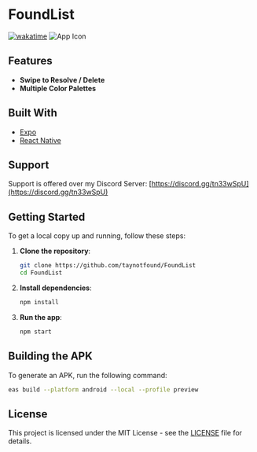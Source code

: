 # FoundList
[![wakatime](https://wakatime.com/badge/user/c79782f6-783d-42c2-aa21-a35d975705b5/project/c150a817-2cbe-4d94-8633-fd80a80485ae.svg)](https://wakatime.com/badge/user/c79782f6-783d-42c2-aa21-a35d975705b5/project/c150a817-2cbe-4d94-8633-fd80a80485ae)
![App Icon](https://us-east-1.tixte.net/uploads/tay.needs.rest/adaptive-icon.png) <!-- Replace with your app's icon URL -->

## Features

- **Swipe to Resolve / Delete** 
- **Multiple Color Palettes**

## Built With

- [Expo](https://expo.dev)
- [React Native](https://reactnative.dev)

## Support
Support is offered over my Discord Server:
[https://discord.gg/tn33wSpU](https://discord.gg/tn33wSpU)
## Getting Started

To get a local copy up and running, follow these steps:

1. **Clone the repository**:
   ```bash
   git clone https://github.com/taynotfound/FoundList
   cd FoundList
   ```

2. **Install dependencies**:
   ```bash
   npm install
   ```

3. **Run the app**:
   ```bash
   npm start
   ```

## Building the APK

To generate an APK, run the following command:
```bash
eas build --platform android --local --profile preview
```
## License

This project is licensed under the MIT License - see the [LICENSE](LICENSE) file for details.